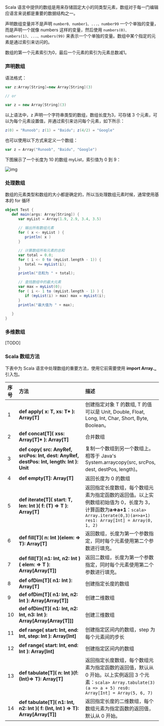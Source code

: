 Scala 语言中提供的数组是用来存储固定大小的同类型元素，数组对于每一门编辑应语言来说都是重要的数据结构之一。

声明数组变量并不是声明 `number0、number1、...、number99` 一个个单独的变量，而是声明一个就像 numbers 这样的变量，然后使用 `numbers(0)、numbers(1)、...、numbers(99)` 来表示一个个单独的变量。数组中某个指定的元素是通过索引来访问的。

数组的第一个元素索引为0，最后一个元素的索引为元素总数减1。

### 声明数组

语法格式：

```scala
var z:Array[String]=new Array[String](3)

// or

var z = new Array[String](3)
```

以上语法中，z 声明一个字符串类型的数组，数组长度为3，可存储 3 个元素，可以为每个元素设置值，并通过索引来访问每个元素，如下所示：

```scala
z(0) = "Runoob"; z(1) = "Baidu"; z(4/2) = "Google"
```

也可以使用以下方式来定义一个数组：

```scala
var z = Array("Runoob", "Baidu", "Google")
```

下图展示了一个长度为 10 的数组 myList，索引值为 0 到 9：

![img](../images/java_array.jpg)

### 处理数组

数组的元素类型和数组的大小都是确定的，所以当处理数组元素时候，通常使用基本的 for 循环

```scala
object Test {
   def main(args: Array[String]) {
      var myList = Array(1.9, 2.9, 3.4, 3.5)
      
      // 输出所有数组元素
      for ( x <- myList ) {
         println( x )
      }

      // 计算数组所有元素的总和
      var total = 0.0;
      for ( i <- 0 to (myList.length - 1)) {
         total += myList(i);
      }
      println("总和为 " + total);

      // 查找数组中的最大元素
      var max = myList(0);
      for ( i <- 1 to (myList.length - 1) ) {
         if (myList(i) > max) max = myList(i);
      }
      println("最大值为 " + max);
    
   }
}
```

### 多维数组

[TODO]

### Scala 数组方法

下表中为 Scala 语言中处理数组的重要方法，使用它前需要使用 **import Array._** 引入包。

| 序号 | 方法                                                         | 描述                                                         |
| :--- | :----------------------------------------------------------- | :----------------------------------------------------------- |
| 1    | **def apply( x: T, xs: T\* ): Array[T]**                     | 创建指定对象 T 的数组, T 的值可以是 Unit, Double, Float, Long, Int, Char, Short, Byte, Boolean。 |
| 2    | **def concat[T]( xss: Array[T]\* ): Array[T]**               | 合并数组                                                     |
| 3    | **def copy( src: AnyRef, srcPos: Int, dest: AnyRef, destPos: Int, length: Int ): Unit** | 复制一个数组到另一个数组上。相等于 Java's System.arraycopy(src, srcPos, dest, destPos, length)。 |
| 4    | **def empty[T]: Array[T]**                                   | 返回长度为 0 的数组                                          |
| 5    | **def iterate[T]( start: T, len: Int )( f: (T) => T ): Array[T]** | 返回指定长度数组，每个数组元素为指定函数的返回值。以上实例数组初始值为 0，长度为 3，计算函数为**a=>a+1**：`scala> Array.iterate(0,3)(a=>a+1) res1: Array[Int] = Array(0, 1, 2)` |
| 6    | **def fill[T]( n: Int )(elem: => T): Array[T]**              | 返回数组，长度为第一个参数指定，同时每个元素使用第二个参数进行填充。 |
| 7    | **def fill[T]( n1: Int, n2: Int )( elem: => T ): Array[Array[T]]** | 返回二数组，长度为第一个参数指定，同时每个元素使用第二个参数进行填充。 |
| 8    | **def ofDim[T]( n1: Int ): Array[T]**                        | 创建指定长度的数组                                           |
| 9    | **def ofDim[T]( n1: Int, n2: Int ): Array[Array[T]]**        | 创建二维数组                                                 |
| 10   | **def ofDim[T]( n1: Int, n2: Int, n3: Int ): Array[Array[Array[T]]]** | 创建三维数组                                                 |
| 11   | **def range( start: Int, end: Int, step: Int ): Array[Int]** | 创建指定区间内的数组，step 为每个元素间的步长                |
| 12   | **def range( start: Int, end: Int ): Array[Int]**            | 创建指定区间内的数组                                         |
| 13   | **def tabulate[T]( n: Int )(f: (Int)=> T): Array[T]**        | 返回指定长度数组，每个数组元素为指定函数的返回值，默认从 0 开始。以上实例返回 3 个元素：`scala> Array.tabulate(3)(a => a + 5) res0: Array[Int] = Array(5, 6, 7)` |
| 14   | **def tabulate[T]( n1: Int, n2: Int )( f: (Int, Int ) => T): Array[Array[T]]** | 返回指定长度的二维数组，每个数组元素为指定函数的返回值，默认从 0 开始。 |

 